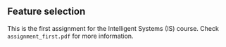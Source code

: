 ## Feature selection

This is the first assignment for the Intelligent Systems (IS) course. Check `assignment_first.pdf` for more information.
